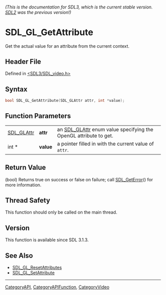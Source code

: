 ###### (This is the documentation for SDL3, which is the current stable version. [SDL2](https://wiki.libsdl.org/SDL2/) was the previous version!)
# SDL_GL_GetAttribute

Get the actual value for an attribute from the current context.

## Header File

Defined in [<SDL3/SDL_video.h>](https://github.com/libsdl-org/SDL/blob/main/include/SDL3/SDL_video.h)

## Syntax

```c
bool SDL_GL_GetAttribute(SDL_GLAttr attr, int *value);
```

## Function Parameters

|                          |           |                                                                                |
| ------------------------ | --------- | ------------------------------------------------------------------------------ |
| [SDL_GLAttr](SDL_GLAttr) | **attr**  | an [SDL_GLAttr](SDL_GLAttr) enum value specifying the OpenGL attribute to get. |
| int *                    | **value** | a pointer filled in with the current value of `attr`.                          |

## Return Value

(bool) Returns true on success or false on failure; call
[SDL_GetError](SDL_GetError)() for more information.

## Thread Safety

This function should only be called on the main thread.

## Version

This function is available since SDL 3.1.3.

## See Also

- [SDL_GL_ResetAttributes](SDL_GL_ResetAttributes)
- [SDL_GL_SetAttribute](SDL_GL_SetAttribute)

----
[CategoryAPI](CategoryAPI), [CategoryAPIFunction](CategoryAPIFunction), [CategoryVideo](CategoryVideo)

